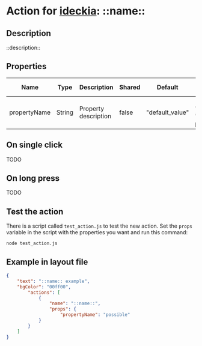 # Action for [ideckia](https://ideckia.github.io/): ::name::

## Description

::description::

## Properties

| Name | Type | Description | Shared | Default | Possible values |
| ----- |----- | ----- | ----- | ----- | ----- |
| propertyName | String | Property description | false | "default_value" | ["possible", "values", "for the property"] |

## On single click

TODO

## On long press

TODO

## Test the action

There is a script called `test_action.js` to test the new action. Set the `props` variable in the script with the properties you want and run this command:

```
node test_action.js
```

## Example in layout file

```json
{
    "text": "::name:: example",
    "bgColor": "00ff00",
        "actions": [
            {
                "name": "::name::",
                "props": {
                    "propertyName": "possible"
            }
        }
    ]
}
```
